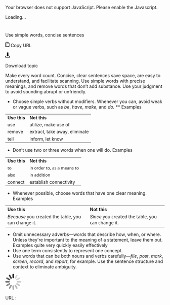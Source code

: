 ﻿Your browser does not support JavaScript. Please enable the Javascript.

Loading...

# 

Use simple words, concise sentences

![Copy URL](media/use-simple-words-concise-sentences/Copy.png)
Copy URL

![Download](media/use-simple-words-concise-sentences/Download.png)

Download topic

Make
every word count. Concise, clear sentences save space, are easy to
understand, and facilitate scanning. Use simple words with
precise meanings, and remove words that don’t add substance.
Use your judgment to avoid sounding abrupt or unfriendly.

  - Choose simple verbs without modifiers. Whenever you can, avoid weak or vague verbs, such as *be*, *have*, *make*, and *do.* ** 
    Examples

<table>
<tbody>
<tr class="odd">
<td><b>Use this</b></td>
<td><b>Not this</b></td>
</tr>
<tr class="even">
<td><div>
use
</div></td>
<td><div>
utilize, make use of
</div></td>
</tr>
<tr class="odd">
<td><div>
remove
</div></td>
<td><div>
extract, take away, eliminate
</div></td>
</tr>
<tr class="even">
<td>tell</td>
<td>inform, let know</td>
</tr>
</tbody>
</table>

  - Don’t use two or three words when one will do.
    Examples

<table>
<tbody>
<tr class="odd">
<td><b>Use this</b></td>
<td><b>Not this</b></td>
</tr>
<tr class="even">
<td><div>
<span style="line-height: 107%; font-family: Segoe UI; font-size: small; mso-fareast-font-family: Calibri; mso-bidi-font-family: &quot;Times New Roman&quot;; mso-ansi-language: EN-US; mso-fareast-language: EN-US; mso-bidi-language: AR-SA; mso-fareast-theme-font: minor-latin; mso-bidi-theme-font: minor-bidi; mso-bidi-font-size: 11.0pt;">to</span>
</div></td>
<td><div>
<span style="line-height: 107%; font-family: Segoe UI; font-size: small; mso-fareast-font-family: Calibri; mso-bidi-font-family: &quot;Times New Roman&quot;; mso-ansi-language: EN-US; mso-fareast-language: EN-US; mso-bidi-language: AR-SA; mso-fareast-theme-font: minor-latin; mso-bidi-theme-font: minor-bidi; mso-bidi-font-size: 11.0pt;">in order to, as a means to</span>
</div></td>
</tr>
<tr class="odd">
<td><div>
<span style="line-height: 107%; font-family: Segoe UI; font-size: small; mso-fareast-font-family: Calibri; mso-bidi-font-family: &quot;Times New Roman&quot;; mso-ansi-language: EN-US; mso-fareast-language: EN-US; mso-bidi-language: AR-SA; mso-fareast-theme-font: minor-latin; mso-bidi-theme-font: minor-bidi; mso-bidi-font-size: 11.0pt;">also</span>
</div></td>
<td><div>
<span style="line-height: 107%; font-family: Segoe UI; font-size: small; mso-fareast-font-family: Calibri; mso-bidi-font-family: &quot;Times New Roman&quot;; mso-ansi-language: EN-US; mso-fareast-language: EN-US; mso-bidi-language: AR-SA; mso-fareast-theme-font: minor-latin; mso-bidi-theme-font: minor-bidi; mso-bidi-font-size: 11.0pt;">in addition</span>
</div></td>
</tr>
<tr class="even">
<td>connect</td>
<td>establish connectivity</td>
</tr>
</tbody>
</table>

  - Whenever possible, choose words that have one clear meaning.
    Examples

<table>
<tbody>
<tr class="odd">
<td><b>Use this</b></td>
<td><b>Not this</b></td>
</tr>
<tr class="even">
<td><div>
<em>Because</em> <span style="font-family: Segoe UI;">you created the table, you can change it.</span>
</div></td>
<td><div>
<em>Since</em> <span style="font-family: Segoe UI;">you created the table, you can change it.</span>
</div></td>
</tr>
</tbody>
</table>

  - Omit
    unnecessary adverbs—words that describe how, when, or where.
    Unless they're important to the meaning of a statement, leave
    them out. 
    Examples 
    quite
    very
    quickly
    easily
    effectively
  - Use one term consistently to represent one concept.
  - Use words that can be both nouns and verbs carefully—*file*, *post*, *mark*, *screen*, *record*, and *report*, for example. Use the sentence structure and context to eliminate ambiguity. 

![In progress](media/use-simple-words-concise-sentences/activity-large.gif)

URL :
